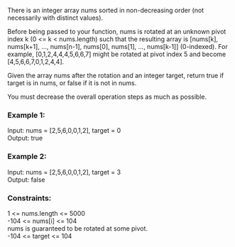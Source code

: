 There is an integer array nums sorted in non-decreasing order (not necessarily with distinct values).  

Before being passed to your function, nums is rotated at an unknown pivot index k (0 <= k < nums.length) such that the resulting array is   [nums[k], nums[k+1], ..., nums[n-1], nums[0], nums[1], ..., nums[k-1]] (0-indexed). For example, [0,1,2,4,4,4,5,6,6,7] might be rotated at pivot index 5 and become [4,5,6,6,7,0,1,2,4,4].

Given the array nums after the rotation and an integer target, return true if target is in nums, or false if it is not in nums.  

You must decrease the overall operation steps as much as possible.  

 

### Example 1:  

Input: nums = [2,5,6,0,0,1,2], target = 0  
Output: true  
### Example 2:  

Input: nums = [2,5,6,0,0,1,2], target = 3  
Output: false  
 

### Constraints:

1 <= nums.length <= 5000  
-104 <= nums[i] <= 104  
nums is guaranteed to be rotated at some pivot.  
-104 <= target <= 104  
 
